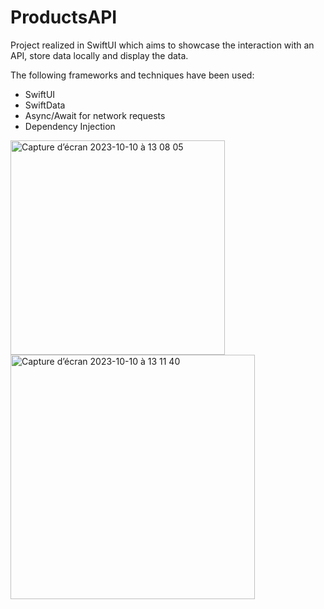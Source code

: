 # ProductsAPI

Project realized in SwiftUI which aims to showcase the interaction with an API, store data locally and display the data.

The following frameworks and techniques have been used:

  * SwiftUI
  * SwiftData
  * Async/Await for network requests
  * Dependency Injection


<img width="343" alt="Capture d’écran 2023-10-10 à 13 08 05" src="https://github.com/samini15/ProductsAPI/assets/27858103/6abc18e2-ae84-4233-bc06-8eea9264c11b">

<img width="391" alt="Capture d’écran 2023-10-10 à 13 11 40" src="https://github.com/samini15/ProductsAPI/assets/27858103/11d26edf-d969-4716-93b4-61cf81c64591">

